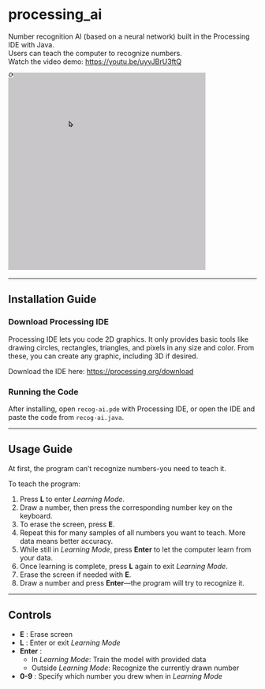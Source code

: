 # processing_ai

Number recognition AI (based on a neural network) built in the Processing IDE with Java.  
Users can teach the computer to recognize numbers.  
Watch the video demo: https://youtu.be/uyvJBrU3ftQ

![Number Recognition AI DEMO animation](ai-number-recog-720p-demo.gif)

---

## Installation Guide

### Download Processing IDE
Processing IDE lets you code 2D graphics. It only provides basic tools like drawing circles, rectangles, triangles, and pixels in any size and color. From these, you can create any graphic, including 3D if desired.

Download the IDE here: https://processing.org/download

### Running the Code
After installing, open `recog-ai.pde` with Processing IDE, or open the IDE and paste the code from `recog-ai.java`.

---

## Usage Guide
At first, the program can’t recognize numbers-you need to teach it.

To teach the program:
1. Press **L** to enter _Learning Mode_.
2. Draw a number, then press the corresponding number key on the keyboard.
3. To erase the screen, press **E**.
4. Repeat this for many samples of all numbers you want to teach. More data means better accuracy.
5. While still in _Learning Mode_, press **Enter** to let the computer learn from your data.
6. Once learning is complete, press **L** again to exit _Learning Mode_.
7. Erase the screen if needed with **E**.
8. Draw a number and press **Enter**—the program will try to recognize it.

---

## Controls
- **E** : Erase screen
- **L** : Enter or exit _Learning Mode_
- **Enter** :
  - In _Learning Mode_: Train the model with provided data
  - Outside _Learning Mode_: Recognize the currently drawn number
- **0-9** : Specify which number you drew when in _Learning Mode_
